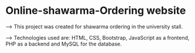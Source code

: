 # Online-shawarma-Ordering website

--> This project was created for shawarma ordering in the university stall.

--> Technologies used are: HTML, CSS, Bootstrap, JavaScript as a frontend, PHP as a backend and MySQL for the database.


